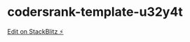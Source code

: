 # codersrank-template-u32y4t

[Edit on StackBlitz ⚡️](https://stackblitz.com/edit/codersrank-template-u32y4t)